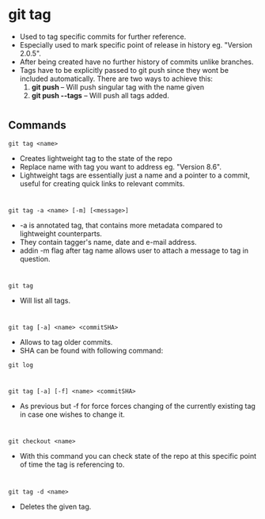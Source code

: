 # git tag

- Used to tag specific commits for further reference.
- Especially used to mark specific point of release in history eg. "Version 2.0.5".
- After being created have no further history of commits unlike branches.
- Tags have to be explicitly passed to git push since they wont be included automatically. There are two ways to achieve this:
	1.  **git push <tagname>** – Will push singular tag with the name given
	1.  **git push --tags** – Will push all tags added.
#
## Commands
```console
git tag <name>
```
- Creates lightweight tag to the state of the repo
- Replace name with tag you want to address eg. "Version 8.6".
- Lightweight tags are essentially just a name and a pointer to a commit, useful for creating quick links to relevant commits.
#
```console
git tag -a <name> [-m] [<message>]
```
- -a is annotated tag, that contains more metadata compared to lightweight counterparts.
- They contain tagger's name, date and e-mail address.
- addin -m flag after tag name allows user to attach a message to tag in question.
#
```console
git tag
```
- Will list all tags.
#
```console
git tag [-a] <name> <commitSHA>
```
- Allows to tag older commits.
- SHA can be found with following command:
```console
git log
```
#
```console
git tag [-a] [-f] <name> <commitSHA>
```
- As previous but -f for force forces changing of the currently existing tag in case one wishes to change it.
#
```console
git checkout <name> 
```
- With this command you can check state of the repo at this specific point of time the tag is referencing to.
#
```console
git tag -d <name>
```
- Deletes the given tag.
